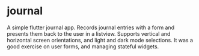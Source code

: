 # journal
A simple flutter journal app. Records journal entries with a form and presents them back to the user in a listview. Supports vertical and horizontal screen orientations, and light and dark mode selections. It was a good exercise on user forms, and managing stateful widgets.
